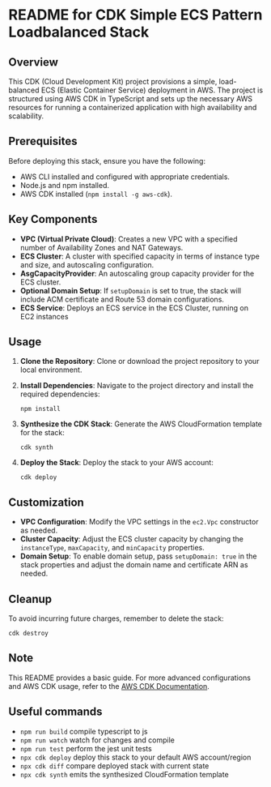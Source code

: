 # README for CDK Simple ECS Pattern Loadbalanced Stack

## Overview

This CDK (Cloud Development Kit) project provisions a simple, load-balanced ECS (Elastic Container Service) deployment in AWS. The project is structured using AWS CDK in TypeScript and sets up the necessary AWS resources for running a containerized application with high availability and scalability.

## Prerequisites

Before deploying this stack, ensure you have the following:

- AWS CLI installed and configured with appropriate credentials.
- Node.js and npm installed.
- AWS CDK installed (`npm install -g aws-cdk`).

## Key Components

- **VPC (Virtual Private Cloud)**: Creates a new VPC with a specified number of Availability Zones and NAT Gateways.
- **ECS Cluster**: A cluster with specified capacity in terms of instance type and size, and autoscaling configuration.
- **AsgCapacityProvider**: An autoscaling group capacity provider for the ECS cluster.
- **Optional Domain Setup**: If `setupDomain` is set to true, the stack will include ACM certificate and Route 53 domain configurations.
- **ECS Service**: Deploys an ECS service in the ECS Cluster, running on EC2 instances

## Usage

1. **Clone the Repository**: Clone or download the project repository to your local environment.

2. **Install Dependencies**: Navigate to the project directory and install the required dependencies:
   ```
   npm install
   ```

3. **Synthesize the CDK Stack**: Generate the AWS CloudFormation template for the stack:
   ```
   cdk synth
   ```

4. **Deploy the Stack**: Deploy the stack to your AWS account:
   ```
   cdk deploy
   ```

## Customization

- **VPC Configuration**: Modify the VPC settings in the `ec2.Vpc` constructor as needed.
- **Cluster Capacity**: Adjust the ECS cluster capacity by changing the `instanceType`, `maxCapacity`, and `minCapacity` properties.
- **Domain Setup**: To enable domain setup, pass `setupDomain: true` in the stack properties and adjust the domain name and certificate ARN as needed.

## Cleanup

To avoid incurring future charges, remember to delete the stack:
```
cdk destroy
```

## Note

This README provides a basic guide. For more advanced configurations and AWS CDK usage, refer to the [AWS CDK Documentation](https://docs.aws.amazon.com/cdk/latest/guide/home.html).
## Useful commands

* `npm run build`   compile typescript to js
* `npm run watch`   watch for changes and compile
* `npm run test`    perform the jest unit tests
* `npx cdk deploy`  deploy this stack to your default AWS account/region
* `npx cdk diff`    compare deployed stack with current state
* `npx cdk synth`   emits the synthesized CloudFormation template
